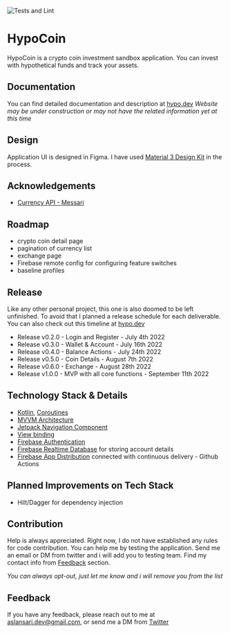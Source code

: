 
![Tests and Lint](https://github.com/aslansari/hypocoin/actions/workflows/testandlint.yml/badge.svg) 

# HypoCoin

HypoCoin is a crypto coin investment sandbox application. You can invest with hypothetical funds and track your assets.

## Documentation

You can find detailed documentation and description at [hypo.dev](https://hypo.dev)
*Website may be under construction or may not have the related information yet at this time*

## Design

Application UI is designed in Figma. I have used [Material 3 Design Kit](https://www.figma.com/community/file/1035203688168086460) in the process.

## Acknowledgements

- [Currency API - Messari](https://data.messari.io/)

## Roadmap

- crypto coin detail page
- pagination of currency list
- exchange page
- Firebase remote config for configuring feature switches
- baseline profiles

## Release

Like any other personal project, this one is also doomed to be left unfinished. To avoid that I planned a release schedule for each deliverable.
You can also check out this timeline at [hypo.dev](https://hypo.dev)

- Release v0.2.0 - Login and Register - July 4th 2022
- Release v0.3.0 - Wallet & Account - July 16th 2022
- Release v0.4.0 - Balance Actions - July 24th 2022
- Release v0.5.0 - Coin Details - August 7th 2022
- Release v0.6.0 - Exchange - August 28th 2022
- Release v1.0.0 - MVP with all core functions - September 11th 2022

## Technology Stack & Details

- [Kotlin](https://kotlinlang.org/), [Coroutines](https://kotlinlang.org/docs/coroutines-overview.html)
- [MVVM Architecture](https://developer.android.com/topic/architecture)
- [Jetpack Navigation Component](https://developer.android.com/guide/navigation)
- [View binding](https://developer.android.com/topic/libraries/view-binding)
- [Firebase Authentication](https://firebase.google.com/docs/auth)
- [Firebase Realtime Database](https://firebase.google.com/docs/database) for storing account details
- [Firebase App Distribution](https://firebase.google.com/docs/app-distribution) connected with continuous delivery - Github Actions

## Planned Improvements on Tech Stack

- Hilt/Dagger for dependency injection

## Contribution

Help is always appreciated. Right now, I do not have established any rules for code contribution.
You can help me by testing the application. Send me an email or DM from twitter and i will add you to testing team.
Find my contact info from [Feedback](#Feedback) section.

*You can always opt-out, just let me know and i will remove you from the list*

## Feedback

If you have any feedback, please reach out to me at [aslansari.dev@gmail.com](mailto:aslansari.dev@gmail.com), or send me a DM from [Twitter](https://twitter.com/asaridev)
